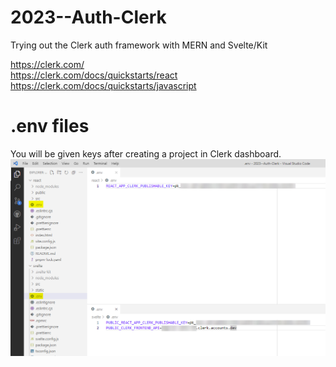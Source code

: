 # 2023--Auth-Clerk

Trying out the Clerk auth framework with MERN and Svelte/Kit

https://clerk.com/  
https://clerk.com/docs/quickstarts/react  
https://clerk.com/docs/quickstarts/javascript

# .env files

You will be given keys after creating a project in Clerk dashboard.
![env example](env-example.png)
